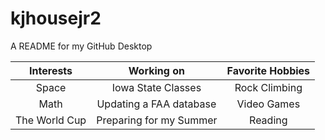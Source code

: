 # kjhousejr2
 A README for my GitHub Desktop


| Interests | Working on | Favorite Hobbies |
| :---: | :---: | :---: |
| Space | Iowa State Classes | Rock Climbing |
| Math | Updating a FAA database | Video Games |
| The World Cup | Preparing for my Summer | Reading |